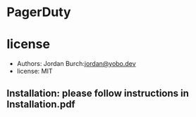 # PagerDuty
# license 
* Authors: Jordan Burch:jordan@yobo.dev
* license: MIT

## Installation: please follow instructions in Installation.pdf
